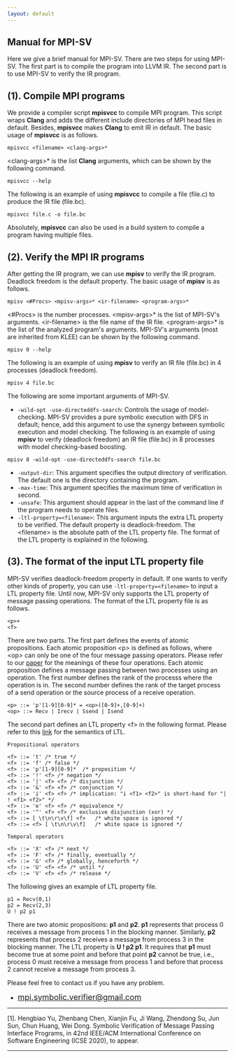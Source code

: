 ```yaml
---
layout: default
---
```

## **Manual for MPI-SV**

Here we give a brief manual for MPI-SV. There are two steps for using MPI-SV. The first part is to compile the program into LLVM IR. The second part is to use MPI-SV to verify the IR program.

## [](#header-2)**(1). Compile MPI programs**

We provide a compiler script **mpisvcc** to compile MPI program. This script wraps **Clang** and adds the different include directories of MPI head files in default. Besides, **mpisvcc** makes **Clang** to emit IR in default. The basic usage of **mpisvcc** is as follows.
```
mpisvcc <filename> <clang-args>*
```
&lt;clang-args&gt;* is the list **Clang** arguments, which can be shown by the following command.
```
mpisvcc --help
```

The following is an example of using **mpisvcc** to compile a file (file.c) to produce the IR file (file.bc).
```
mpisvcc file.c -o file.bc
```

Absolutely, **mpisvcc** can also be used in a build system to compile a program having multiple files.

## [](#header-2)**(2). Verify the MPI IR programs**


After getting the IR program, we can use **mpisv** to verify the IR program. Deadlock freedom is the default property. The basic usage of **mpisv** is as follows.
```
mpisv <#Procs> <mpisv-args>* <ir-filename> <program-args>*
```
&lt;#Procs&gt; is the number processes. &lt;mpisv-args&gt;* is the list of MPI-SV's arguments. &lt;ir-filename&gt; is the file name of the IR file. &lt;program-args&gt;* is the list of the analyzed program's arguments. MPI-SV's arguments (most are inherited from KLEE) can be shown by the following command.
```
mpisv 0 --help
```

The following is an example of using **mpisv** to verify an IR file (file.bc) in 4 processes (deadlock freedom).
```
mpisv 4 file.bc
```

The following are some important arguments of MPI-SV.

*   `-wild-opt -use-directeddfs-search`: Controls the usage of model-checking. MPI-SV provides a pure symbolic execution with DFS in default; hence, add this argument to use the synergy between symbolic execution and model checking. The following is an example of using **mpisv** to verify (deadlock freedom) an IR file (file.bc) in 8 processes with model checking-based boosting.
```
mpisv 8 -wild-opt -use-directeddfs-search file.bc
```
*   `-output-dir`: This argument specifies the output directory of verification. The default one is the directory containing the program.
*   `-max-time`: This argument specifies the maximum time of verification in second.
*   `-unsafe`: This argument should appear in the last of the command line if the program needs to operate files.
*   `-ltl-property=<filename>`: This argument inputs the extra LTL property to be verified. The default property is deadlock-freedom. The &lt;filename&gt; is the absolute path of the LTL property file. The format of the LTL property is explained in the following.

## [](#header-2)**(3). The format of the input LTL property file**

MPI-SV verifies deadlock-freedom property in default. If one wants to verify other kinds of property, you can use `-ltl-property=<filename>` to input a LTL property file. Until now, MPI-SV only supports the LTL property of message passing operations. The format of the LTL property file is as follows. 
```
<p>+
<f>
```
There are two parts. The first part defines the events of atomic propositions. Each atomic proposition &lt;p&gt; is defined as follows, where &lt;op&gt; can only be one of the four message passing operators. Please refer to our [paper](#jump1) for the meanings of these four operations. Each atomic proposition defines a message passing between two processes using an operation. The first number defines the rank of the processs where the operation is in. The second number defines the rank of the target process of a send operation or the source process of a receive operation.
```
<p> ::= 'p'[1-9][0-9]* = <op>([0-9]+,[0-9]+)
<op> ::= Recv | Irecv | Ssend | Isend
```
The second part defines an LTL property &lt;f&gt; in the following format. Please refer to this [link](https://en.wikipedia.org/wiki/Linear_temporal_logic) for the semantics of LTL.	
```
Propositional operators

<f> ::=	't'	/* true */
<f> ::=	'f'	/* false */
<f> ::=	'p'[1-9][0-9]*	/* proposition */
<f> ::=	'!' <f>	/* negation */
<f> ::=	'|' <f> <f>	/* disjunction */
<f> ::=	'&' <f> <f>	/* conjunction */
<f> ::=	'i' <f> <f>	/* implication: "i <f1> <f2>" is short-hand for "| ! <f1> <f2>" */
<f> ::=	'e' <f> <f>	/* equivalence */
<f> ::=	'^' <f> <f>	/* exclusive disjunction (xor) */
<f> ::=	[ \t\n\r\v\f] <f>	/* white space is ignored */
<f> ::=	<f> [ \t\n\r\v\f]	/* white space is ignored */

Temporal operators

<f> ::=	'X' <f>	/* next */
<f> ::=	'F' <f>	/* finally, eventually */
<f> ::=	'G' <f>	/* globally, henceforth */
<f> ::=	'U' <f> <f>	/* until */
<f> ::=	'V' <f> <f>	/* release */
```
The following gives an example of LTL property file.
```
p1 = Recv(0,1)
p2 = Recv(2,3)
U ! p2 p1
```
There are two atomic propositions: **p1** and **p2**. **p1** represents that process 0 receives a message from process 1 in the blocking manner. Similarly, **p2** represents that process 2 receives a message from process 3 in the blocking manner. The LTL property is **U ! p2 p1**. It requires that **p1** must become true at some point and before that point **p2** cannot be true, i.e., process 0 must receive a message from process 1 and before that process 2 cannot receive a message from process 3. 

Please feel free to contact us if you have any problem.

*   <font color="#0000FF" size="4">mpi.symbolic.verifier@gmail.com</font>

* * *
<span id="jump1">[1]</span>. Hengbiao Yu, Zhenbang Chen, Xianjin Fu, Ji Wang, Zhendong Su, Jun Sun, Chun Huang, Wei Dong. Symbolic Verification of Message Passing Interface Programs, in 42nd IEEE/ACM International Conference on Software Engineering (ICSE 2020), to appear.

* * *

